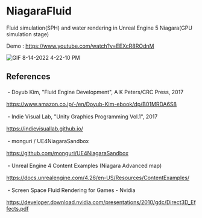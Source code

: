 # NiagaraFluid

Fluid simulation(SPH) and water rendering in Unreal Engine 5 Niagara(GPU simulation stage)

Demo : https://www.youtube.com/watch?v=EEXcR8ROdnM

![GIF 8-14-2022 4-22-10 PM](https://user-images.githubusercontent.com/26865534/184529081-7178c81c-4608-4519-ba0b-40f59fb07af4.gif)


## References
・Doyub Kim, "Fluid Engine Development", A K Peters/CRC Press, 2017

https://www.amazon.co.jp/-/en/Doyub-Kim-ebook/dp/B01MRDA6S8

・Indie Visual Lab, "Unity Graphics Programming Vol.1", 2017

https://indievisuallab.github.io/

・monguri / UE4NiagaraSandbox

https://github.com/monguri/UE4NiagaraSandbox

・Unreal Engine 4 Content Examples (Niagara Advanced map)

https://docs.unrealengine.com/4.26/en-US/Resources/ContentExamples/

・Screen Space Fluid Rendering for Games - Nvidia

https://developer.download.nvidia.com/presentations/2010/gdc/Direct3D_Effects.pdf
